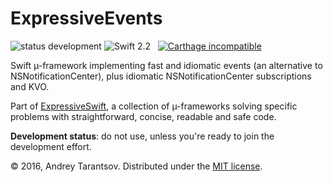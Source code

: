 # ExpressiveEvents

<img alt="status development" src="https://img.shields.io/badge/status-development-red.svg"></a>
<img alt="Swift 2.2" src="https://img.shields.io/badge/Swift-2.2-brightgreen.svg">
<img alt="" src="https://img.shields.io/cocoapods/p/ExpressiveEvents.svg">
<img alt="" src="https://img.shields.io/cocoapods/v/ExpressiveEventsg.svg">
<a href="https://github.com/Carthage/Carthage"><img alt="Carthage incompatible" src="https://img.shields.io/badge/Carthage-incompatible-red.svg"></a>

<!-- <img alt="Swift 3" src="https://img.shields.io/badge/Swift-3-brightgreen.svg"> -->
<!-- <a href="https://swift.org/package-manager/"><img alt="Swift Package Manager incompatible" src="https://img.shields.io/badge/SwiftPM-compatible-brightgreen.svg"></a> -->

Swift µ-framework implementing fast and idiomatic events (an alternative to NSNotificationCenter), plus idiomatic NSNotificationCenter subscriptions and KVO.

Part of [ExpressiveSwift](https://github.com/ExpressiveSwift/ExpressiveSwift), a collection of µ-frameworks solving specific problems with straightforward, concise, readable and safe code.

**Development status**: do not use, unless you're ready to join the development effort.

<!-- **Alpha status**: (1) seems to work, (2) is successfully used by an app under development, (3) can be adopted if you don't mind digging into and debugging the code of the framework occasionally, (4) may undergo radical changes. -->

© 2016, Andrey Tarantsov. Distributed under the [MIT license](LICENSE).
